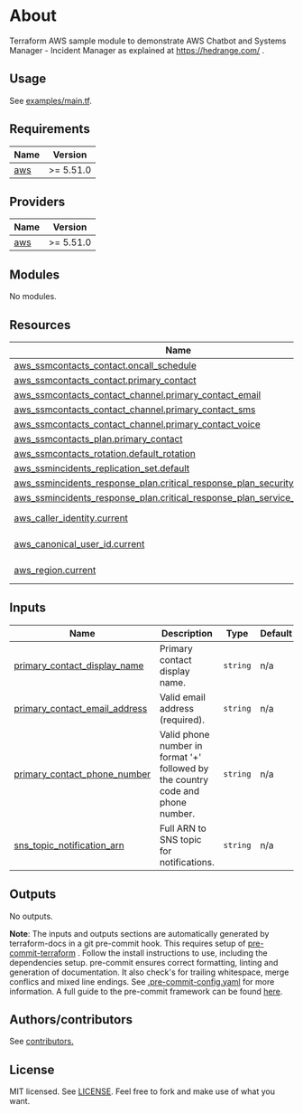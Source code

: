 # About
Terraform AWS sample module to demonstrate AWS Chatbot and Systems Manager - Incident Manager as explained at https://hedrange.com/ .

## Usage

See [examples/main.tf](examples/main.tf).

<!-- BEGINNING OF PRE-COMMIT-TERRAFORM DOCS HOOK -->
## Requirements

| Name | Version |
|------|---------|
| <a name="requirement_aws"></a> [aws](#requirement\_aws) | >= 5.51.0 |

## Providers

| Name | Version |
|------|---------|
| <a name="provider_aws"></a> [aws](#provider\_aws) | >= 5.51.0 |

## Modules

No modules.

## Resources

| Name | Type |
|------|------|
| [aws_ssmcontacts_contact.oncall_schedule](https://registry.terraform.io/providers/hashicorp/aws/latest/docs/resources/ssmcontacts_contact) | resource |
| [aws_ssmcontacts_contact.primary_contact](https://registry.terraform.io/providers/hashicorp/aws/latest/docs/resources/ssmcontacts_contact) | resource |
| [aws_ssmcontacts_contact_channel.primary_contact_email](https://registry.terraform.io/providers/hashicorp/aws/latest/docs/resources/ssmcontacts_contact_channel) | resource |
| [aws_ssmcontacts_contact_channel.primary_contact_sms](https://registry.terraform.io/providers/hashicorp/aws/latest/docs/resources/ssmcontacts_contact_channel) | resource |
| [aws_ssmcontacts_contact_channel.primary_contact_voice](https://registry.terraform.io/providers/hashicorp/aws/latest/docs/resources/ssmcontacts_contact_channel) | resource |
| [aws_ssmcontacts_plan.primary_contact](https://registry.terraform.io/providers/hashicorp/aws/latest/docs/resources/ssmcontacts_plan) | resource |
| [aws_ssmcontacts_rotation.default_rotation](https://registry.terraform.io/providers/hashicorp/aws/latest/docs/resources/ssmcontacts_rotation) | resource |
| [aws_ssmincidents_replication_set.default](https://registry.terraform.io/providers/hashicorp/aws/latest/docs/resources/ssmincidents_replication_set) | resource |
| [aws_ssmincidents_response_plan.critical_response_plan_security_hub](https://registry.terraform.io/providers/hashicorp/aws/latest/docs/resources/ssmincidents_response_plan) | resource |
| [aws_ssmincidents_response_plan.critical_response_plan_service_unavailable](https://registry.terraform.io/providers/hashicorp/aws/latest/docs/resources/ssmincidents_response_plan) | resource |
| [aws_caller_identity.current](https://registry.terraform.io/providers/hashicorp/aws/latest/docs/data-sources/caller_identity) | data source |
| [aws_canonical_user_id.current](https://registry.terraform.io/providers/hashicorp/aws/latest/docs/data-sources/canonical_user_id) | data source |
| [aws_region.current](https://registry.terraform.io/providers/hashicorp/aws/latest/docs/data-sources/region) | data source |

## Inputs

| Name | Description | Type | Default | Required |
|------|-------------|------|---------|:--------:|
| <a name="input_primary_contact_display_name"></a> [primary\_contact\_display\_name](#input\_primary\_contact\_display\_name) | Primary contact display name. | `string` | n/a | yes |
| <a name="input_primary_contact_email_address"></a> [primary\_contact\_email\_address](#input\_primary\_contact\_email\_address) | Valid email address (required). | `string` | n/a | yes |
| <a name="input_primary_contact_phone_number"></a> [primary\_contact\_phone\_number](#input\_primary\_contact\_phone\_number) | Valid phone number in format '+' followed by the country code and phone number. | `string` | n/a | yes |
| <a name="input_sns_topic_notification_arn"></a> [sns\_topic\_notification\_arn](#input\_sns\_topic\_notification\_arn) | Full ARN to SNS topic for notifications. | `string` | n/a | yes |

## Outputs

No outputs.
<!-- END OF PRE-COMMIT-TERRAFORM DOCS HOOK -->

**Note**: The inputs and outputs sections are automatically generated by terraform-docs in a git pre-commit hook. This requires setup of [pre-commit-terraform](https://github.com/antonbabenko/pre-commit-terraform) . Follow the install instructions to use, including the dependencies setup. pre-commit ensures correct formatting, linting and generation of documentation. It also check's for trailing whitespace, merge conflics and mixed line endings. See [.pre-commit-config.yaml](./.pre-commit-config.yaml) for more information. A full guide to the pre-commit framework can be found [here](https://pre-commit.com/).

## Authors/contributors

See [contributors.](https://github.com/haakond/terraform-aws-lambda-function-url/graphs/contributors)

## License

MIT licensed. See [LICENSE](LICENSE). Feel free to fork and make use of what you want.
